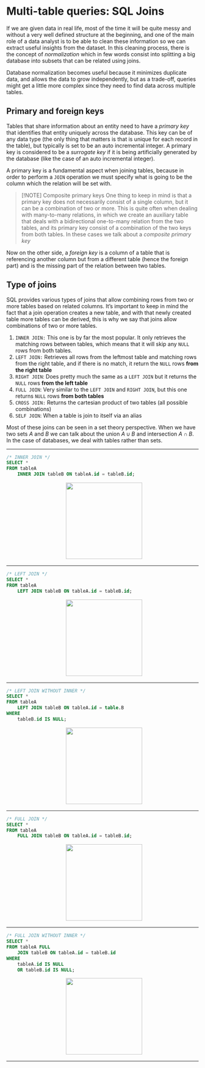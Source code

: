 # Multi-table queries: SQL Joins
If we are given data in real life, most of the time it will be quite messy and without a very well defined structure at the beginning, and one of the main role of a data analyst is to be able to clean these information so we can extract useful insights from the dataset. In this cleaning process, there is the concept of *normalization* which in few words consist into splitting a big database into subsets that can be related using joins. 

Database normalization becomes useful because it minimizes duplicate data, and allows the data to grow independently, but as a trade-off, queries might get a little more complex since they need to find data across multiple tables.
## Primary and foreign keys
Tables that share information about an entity need to have a *primary key* that identifies that entity uniquely across the database. This key can be of any data type (the only thing that matters is that is unique for each record in the table), but typically is set to be an auto incremental integer. A primary key is considered to be a *surrogate key* if it is being artificially generated by the database (like the case of an auto incremental integer).

A primary key is a fundamental aspect when joining tables, because in order to perform a `JOIN` operation we must specify what is going to be the column which the relation will be set with.


> [!NOTE] Composite primary keys
> One thing to keep in mind is that a primary key does not necessarily consist of a single column, but it can be a combination of two or more. This is quite often when dealing with many-to-many relations, in which we create an auxiliary table that deals with a bidirectional one-to-many relation from the two tables, and its primary key consist of a combination of the two keys from both tables. In these cases we talk about a *composite primary key*


Now on the other side, a *foreign key* is a column of a table that is referencing another column but from a different table (hence the foreign part) and is the missing part of the relation between two tables.

## Type of joins
SQL provides various types of joins that allow combining rows from two or more tables based on related columns. It’s important to keep in mind the fact that a join operation creates a new table, and with that newly created table more tables can be derived, this is why we say that  joins allow combinations of two or more tables.
1. `INNER JOIN:` This one is by far the most popular. It only retrieves the matching rows between tables, which means that it will skip any `NULL` rows from both tables.
2. `LEFT JOIN:` Retrieves all rows from the leftmost table and matching rows from the right table, and if there is no match, it return the `NULL` rows **from the right table**
3. `RIGHT JOIN`: Does pretty much the same as a `LEFT JOIN` but it returns the `NULL` rows **from the left table**
4. `FULL JOIN`: Very similar to the `LEFT JOIN` and `RIGHT JOIN`, but this one returns `NULL` rows **from both tables**
5. `CROSS JOIN:` Returns the cartesian product of two tables (all possible combinations)
6. `SELF JOIN`: When a table is join to itself via an alias

Most of these joins can be seen in a set theory perspective. When we have two sets $A$ and $B$ we can talk about the union $A \cup B$ and intersection $A \cap B$. In the case of databases, we deal with tables rather than sets.

---
```sql
/* INNER JOIN */
SELECT *
FROM tableA
    INNER JOIN tableB ON tableA.id = tableB.id;
```

<div align="center">
	  <img src="inner-join.png" width="200">
</div>

---

```sql
/* LEFT JOIN */
SELECT *
FROM tableA
    LEFT JOIN tableB ON tableA.id = tableB.id;
```

<div align="center">
	  <img src="left-join-01.png" width="200">
</div>

---

```sql
/* LEFT JOIN WITHOUT INNER */
SELECT *
FROM tableA
    LEFT JOIN tableB ON tableA.id = table.B
WHERE
    tableB.id IS NULL;
```

<div align="center">
	  <img src="left-join-02.png" width="200">
</div>

---
```sql
/* FULL JOIN */
SELECT *
FROM tableA
    FULL JOIN tableB ON tableA.id = tableB.id;
```

<div align="center">
	  <img src="full-join.png" width="200">
</div>

---

```sql
/* FULL JOIN WITHOUT INNER */
SELECT *
FROM tableA FULL
    JOIN tableB ON tableA.id = tableB.id
WHERE
    tableA.id IS NULL
    OR tableB.id IS NULL;
```

<div align="center">
	  <img src="full-join-02.png" width="200">
</div>

---

